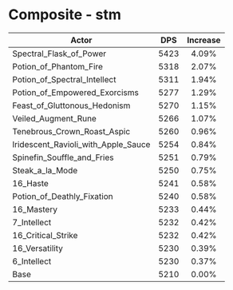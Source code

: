 # Composite - stm
| Actor | DPS | Increase |
|---|:---:|:---:|
|Spectral_Flask_of_Power|5423|4.09%|
|Potion_of_Phantom_Fire|5318|2.07%|
|Potion_of_Spectral_Intellect|5311|1.94%|
|Potion_of_Empowered_Exorcisms|5277|1.29%|
|Feast_of_Gluttonous_Hedonism|5270|1.15%|
|Veiled_Augment_Rune|5266|1.07%|
|Tenebrous_Crown_Roast_Aspic|5260|0.96%|
|Iridescent_Ravioli_with_Apple_Sauce|5254|0.84%|
|Spinefin_Souffle_and_Fries|5251|0.79%|
|Steak_a_la_Mode|5250|0.75%|
|16_Haste|5241|0.58%|
|Potion_of_Deathly_Fixation|5240|0.58%|
|16_Mastery|5233|0.44%|
|7_Intellect|5232|0.42%|
|16_Critical_Strike|5232|0.42%|
|16_Versatility|5230|0.39%|
|6_Intellect|5230|0.37%|
|Base|5210|0.00%|
